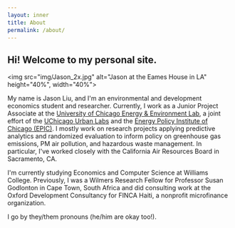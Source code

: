 ```yaml
---
layout: inner
title: About
permalink: /about/
---
```

## Hi! Welcome to my personal site.

<img src="img/Jason_2x.jpg" alt="Jason at the Eames House in LA" height="40%", width="40%">

My name is Jason Liu, and I'm an environmental and development economics student and researcher. Currently, I work as a Junior Project Associate at the [University of Chicago Energy & Environment Lab](https://urbanlabs.uchicago.edu/labs/energy-environment), a joint effort of the [UChicago Urban Labs](https://urbanlabs.uchicago.edu/) and the [Energy Policy Institute of Chicago (EPIC)](https://epic.uchicago.edu/). I mostly work on research projects applying predictive analytics and randomized evaluation to inform policy on greenhouse gas emissions, PM air pollution, and hazardous waste management. In particular, I've worked closely with the California Air Resources Board in Sacramento, CA. 

I'm currently studying Economics and Computer Science at Williams College. Previously, I was a Wilmers Research Fellow for Professor Susan Godlonton in Cape Town, South Africa and did consulting work at the Oxford Development Consultancy for FINCA Haiti, a nonprofit microfinance organization.

I go by they/them pronouns (he/him are okay too!).
